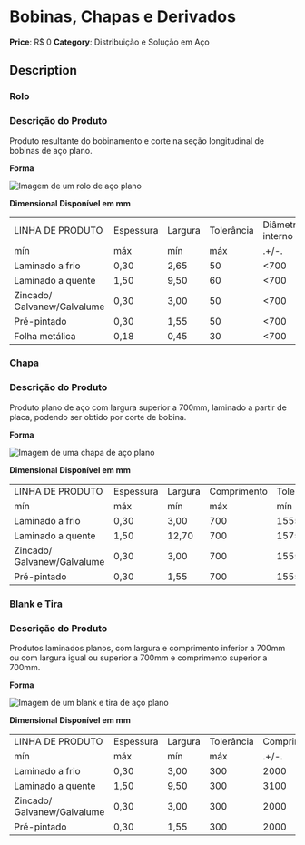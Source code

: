 # Bobinas, Chapas e Derivados

**Price**: R$ 0
**Category**: Distribuição e Solução em Aço

## Description
### Rolo

### Descrição do Produto

Produto resultante do bobinamento e corte na seção longitudinal de bobinas de aço plano.

**Forma**

![Imagem de um rolo de aço plano](https://www.csn.com.br/wp-content/uploads/sites/452/2020/11/bobina_01.png)

**Dimensional Disponível em mm**

|     |     |     |     |     |     |     |     |     |     |
| --- | --- | --- | --- | --- | --- | --- | --- | --- | --- |
| LINHA DE PRODUTO | Espessura | Largura | Tolerância | Diâmetro interno | Diâmetro externo |
| mín | máx | mín | máx | .+/-. | mín | máx | mín | máx |
| Laminado a frio | 0,30 | 2,65 | 50 | <700 | 0,20 | 508 | 508 | 800 | 1900 |
| Laminado a quente | 1,50 | 9,50 | 60 | <700 | 0,40 | 508 | 508 | 800 | 2100 |
| Zincado/ Galvanew/Galvalume | 0,30 | 3,00 | 50 | <700 | 0,20 | 508 | 508 | 800 | 1900 |
| Pré-pintado | 0,30 | 1,55 | 50 | <700 | 0,20 | 508 | 508 | 800 | 1900 |
| Folha metálica | 0,18 | 0,45 | 30 | <700 | 0,20 | 420 | 450 | 600 | 1100 |

### Chapa

### Descrição do Produto

Produto plano de aço com largura superior a 700mm, laminado a partir de placa, podendo ser obtido por corte de bobina.

**Forma**

![Imagem de uma chapa de aço plano](https://www.csn.com.br/wp-content/uploads/sites/452/2020/11/bobina_02.png)

**Dimensional Disponível em mm**

|     |     |     |     |     |     |     |     |
| --- | --- | --- | --- | --- | --- | --- | --- |
| LINHA DE PRODUTO | Espessura | Largura | Comprimento | Tolerância |
| mín | máx | mín | máx | mín | máx | .+/-. |
| Laminado a frio | 0,30 | 3,00 | 700 | 1555 | 1000 | 4000 | 3,00 |
| Laminado a quente | 1,50 | 12,70 | 700 | 1575 | 1000 | 12000 | 3,00 |
| Zincado/ Galvanew/Galvalume | 0,30 | 3,00 | 700 | 1555 | 1000 | 4000 | 3,00 |
| Pré-pintado | 0,30 | 1,55 | 700 | 1555 | 1000 | 4000 | 3,00 |

### Blank e Tira

### Descrição do Produto

Produtos laminados planos, com largura e comprimento inferior a 700mm ou com largura igual ou superior a 700mm e comprimento superior a 700mm.

**Forma**

![Imagem de um blank e tira de aço plano](https://www.csn.com.br/wp-content/uploads/sites/452/2020/11/bobina_03.png)

**Dimensional Disponível em mm**

|     |     |     |     |     |     |     |     |     |
| --- | --- | --- | --- | --- | --- | --- | --- | --- |
| LINHA DE PRODUTO | Espessura | Largura | Tolerância | Comprimento | Tolerância |
| mín | máx | mín | máx | .+/-. | mín | máx | .+/-. |
| Laminado a frio | 0,30 | 3,00 | 300 | 2000 | 3,00 | 200 | 1300 | 0,50 |
| Laminado a quente | 1,50 | 9,50 | 300 | 3100 | 3,00 | 200 | 640 | 1,00 |
| Zincado/ Galvanew/Galvalume | 0,30 | 3,00 | 300 | 2000 | 3,00 | 200 | 1300 | 0,50 |
| Pré-pintado | 0,30 | 1,55 | 300 | 2000 | 3,00 | 200 | 1300 | 0,50 |